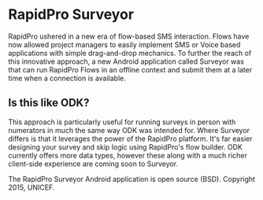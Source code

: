 # RapidPro Surveyor
RapidPro ushered in a new era of flow-based SMS interaction. Flows have now allowed project managers to easily implement SMS or Voice based applications with simple drag-and-drop mechanics. To further the reach of this innovative approach, a new Android application called Surveyor was that can run RapidPro Flows in an offline context and submit them at a later time when a connection is available.

## Is this like ODK?
This approach is particularly useful for running surveys in person with numerators in much the same way ODK was intended for. Where Surveyor differs is that it leverages the power of the RapidPro platform. It's far easier designing your survey and skip logic using RapidPro's flow builder. ODK currently offers more data types, however these along with a much richer client-side experience are coming soon to Surveyor.

The RapidPro Surveyor Android application is open source (BSD). Copyright 2015, UNICEF.

